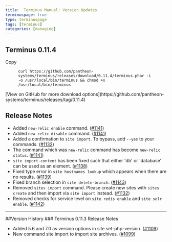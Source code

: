 ```yaml
---
title:  Terminus Manual: Version Updates
terminuspage: true
type: terminuspage
tags: [terminus]
categories: [managing]
---
```

## Terminus 0.11.4
<div class="zero-clipboard">
<span class="btn-clipboard">Copy</span>
<figure class="highlight"><pre><code class="curl" data-lang="curl">curl https://github.com/pantheon-systems/terminus/releases/download/0.11.4/terminus.phar -L -o /usr/local/bin/terminus && chmod +x /usr/local/bin/terminus
</code></pre></figure>
</div>
[View on GitHub for more download options](https://github.com/pantheon-systems/terminus/releases/tag/0.11.4)

## Release Notes
- Added `new-relic enable` command. ([#1141](https://github.com/pantheon-systems/terminus/pull/1141))
- Added `new-relic disable` command. ([#1141](https://github.com/pantheon-systems/terminus/pull/1141))
- Added a confirmation to `site import`. To bypass, add `--yes` to your commands. ([#1132](https://github.com/pantheon-systems/terminus/pull/1132))
- The command which was `new-relic` command has become `new-relic status`. ([#1141](https://github.com/pantheon-systems/terminus/pull/1141))
- `site import-content` has been fixed such that either 'db' or 'database' can be used as an element. ([#1138](https://github.com/pantheon-systems/terminus/pull/1138))
- Fixed type error in `site hostnames lookup` which appears when there are no results. ([#1139](https://github.com/pantheon-systems/terminus/pull/1139))
- Fixed branch selection in `site delete-branch`. ([#1143](https://github.com/pantheon-systems/terminus/pull/1143))
- Removed `sites import` command. Please create new sites with `sites create` and then import via `site import` instead. ([#1132](https://github.com/pantheon-systems/terminus/pull/1132))
- Removed checks for service level on `site redis enable` and `site solr enable`. ([#1142](https://github.com/pantheon-systems/terminus/pull/1142))
<hr>
##Version History
### Terminus 0.11.3 Release Notes

- Added 5.6 and 7.0 as version options in site set-php-version. ([#1109](https://github.com/pantheon-systems/terminus/pull/1109))
- New command site import to import site archives. ([#1099](https://github.com/pantheon-systems/terminus/pull/1099))
